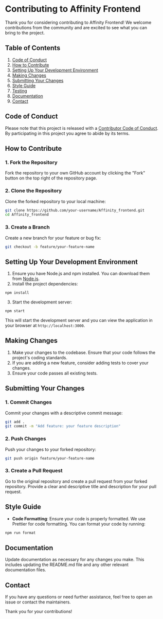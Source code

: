 # Contributing to Affinity Frontend

Thank you for considering contributing to Affinity Frontend! We welcome contributions from the community and are excited to see what you can bring to the project.

## Table of Contents

1. [Code of Conduct](#code-of-conduct)
2. [How to Contribute](#how-to-contribute)
3. [Setting Up Your Development Environment](#setting-up-your-development-environment)
4. [Making Changes](#making-changes)
5. [Submitting Your Changes](#submitting-your-changes)
6. [Style Guide](#style-guide)
7. [Testing](#testing)
8. [Documentation](#documentation)
9. [Contact](#contact)

## Code of Conduct

Please note that this project is released with a [Contributor Code of Conduct](CODE_OF_CONDUCT.md). By participating in this project you agree to abide by its terms.

## How to Contribute

### 1. Fork the Repository

Fork the repository to your own GitHub account by clicking the "Fork" button on the top right of the repository page.

### 2. Clone the Repository

Clone the forked repository to your local machine:

```bash
git clone https://github.com/your-username/Affinity_frontend.git
cd Affinity_frontend
```

### 3. Create a Branch

Create a new branch for your feature or bug fix:

```bash
git checkout -b feature/your-feature-name
```

## Setting Up Your Development Environment

1. Ensure you have Node.js and npm installed. You can download them from [Node.js](https://nodejs.org/).
2. Install the project dependencies:

```bash
npm install
```

3. Start the development server:

```bash
npm start
```

This will start the development server and you can view the application in your browser at `http://localhost:3000`.

## Making Changes

1. Make your changes to the codebase. Ensure that your code follows the project's coding standards.
2. If you are adding a new feature, consider adding tests to cover your changes.
3. Ensure your code passes all existing tests.

## Submitting Your Changes

### 1. Commit Changes

Commit your changes with a descriptive commit message:

```bash
git add .
git commit -m "Add feature: your feature description"
```

### 2. Push Changes

Push your changes to your forked repository:

```bash
git push origin feature/your-feature-name
```

### 3. Create a Pull Request

Go to the original repository and create a pull request from your forked repository. Provide a clear and descriptive title and description for your pull request.

## Style Guide

- **Code Formatting**: Ensure your code is properly formatted. We use Prettier for code formatting. You can format your code by running:

```bash
npm run format
```


## Documentation

Update documentation as necessary for any changes you make. This includes updating the README.md file and any other relevant documentation files.

## Contact

If you have any questions or need further assistance, feel free to open an issue or contact the maintainers.

Thank you for your contributions!

